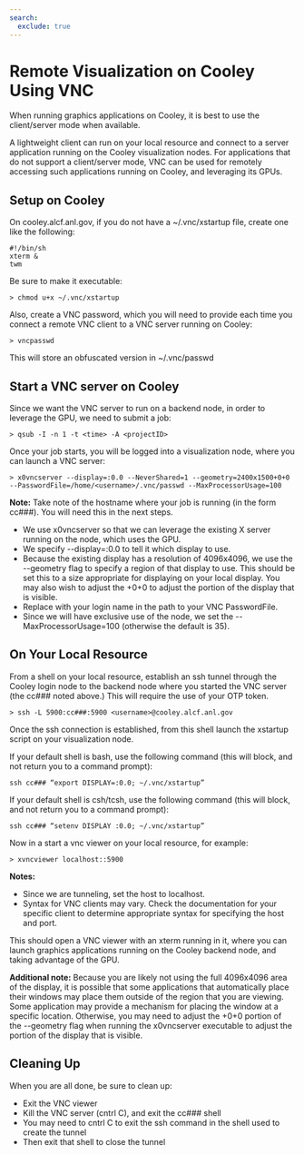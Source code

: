 ```yaml
---
search:
  exclude: true
---
```


# Remote Visualization on Cooley Using VNC
When running graphics applications on Cooley, it is best to use the client/server mode when available. 

A lightweight client can run on your local resource and connect to a server application running on the Cooley visualization nodes.  For applications that do not support a client/server mode, VNC can be used for remotely accessing such applications running on Cooley, and leveraging its GPUs.

## Setup on Cooley
On cooley.alcf.anl.gov, if you do not have a ~/.vnc/xstartup file, create one like the following:
```
#!/bin/sh
xterm &
twm
```

Be sure to make it executable:
```
> chmod u+x ~/.vnc/xstartup
```

Also, create a VNC password, which you will need to provide each time you connect a remote VNC client to a VNC server running on Cooley:
```
> vncpasswd
```

This will store an obfuscated version in ~/.vnc/passwd

## Start a VNC server on Cooley
Since we want the VNC server to run on a backend node, in order to leverage the GPU, we need to submit a job:
```
> qsub -I -n 1 -t <time> -A <projectID>
```

Once your job starts, you will be logged into a visualization node, where you can launch a VNC server:
```
> x0vncserver --display=:0.0 --NeverShared=1 --geometry=2400x1500+0+0 --PasswordFile=/home/<username>/.vnc/passwd --MaxProcessorUsage=100
```

**Note:** Take note of the hostname where your job is running (in the form cc###). You will need this in the next steps.

- We use x0vncserver so that we can leverage the existing X server running on the node, which uses the GPU.  
- We specify --display=:0.0 to tell it which display to use.
- Because the existing display has a resolution of 4096x4096, we use the --geometry flag to specify a region of that display to use.  This should be set this to a size appropriate for displaying on your local display.  You may also wish to adjust the +0+0 to adjust the portion of the display that is visible.
- Replace <username> with your login name in the path to your VNC PasswordFile.
- Since we will have exclusive use of the node, we set the --MaxProcessorUsage=100 (otherwise the default is 35).

## On Your Local Resource
From a shell on your local resource, establish an ssh tunnel through the Cooley login node to the backend node where you started the VNC server (the cc### noted above.) This will require the use of your OTP token.

```
> ssh -L 5900:cc###:5900 <username>@cooley.alcf.anl.gov
```
  
Once the ssh connection is established, from this shell launch the xstartup script on your visualization node.  

If your default shell is bash, use the following command (this will block, and not return you to a command prompt):
```
ssh cc### “export DISPLAY=:0.0; ~/.vnc/xstartup”
```
  
If your default shell is csh/tcsh, use the following command (this will block, and not return you to a command prompt):
```
ssh cc### “setenv DISPLAY :0.0; ~/.vnc/xstartup”
```
  
Now in a start a vnc viewer on your local resource, for example:
```
> xvncviewer localhost::5900
```

**Notes:**
- Since we are tunneling, set the host to localhost.
- Syntax for VNC clients may vary.  Check the documentation for your specific client to determine appropriate syntax for specifying the host and port.

This should open a VNC viewer with an xterm running in it, where you can launch graphics applications running on the Cooley backend node, and taking advantage of the GPU.

**Additional note:** Because you are likely not using the full 4096x4096 area of the display, it is possible that some applications that automatically place their windows may place them outside of the region that you are viewing.  Some application may provide a mechanism for placing the window at a specific location.  Otherwise, you may need to adjust the +0+0 portion of the --geometry flag when running the x0vncserver executable to adjust the portion of the display that is visible.
  
## Cleaning Up
When you are all done, be sure to clean up:

- Exit the VNC viewer
- Kill the VNC server (cntrl C), and exit the cc### shell
- You may need to cntrl C to exit the ssh command in the shell used to create the tunnel 
- Then exit that shell to close the tunnel
  
  
